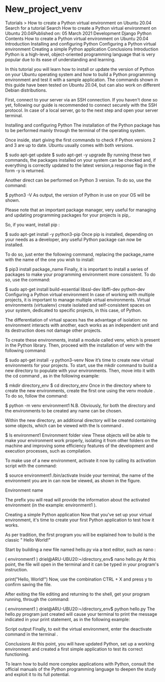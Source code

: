 # New_project_venv

Tutorials > How to create a Python virtual environment on Ubuntu 20.04
Search for a tutorial
Search
How to create a Python virtual environment on Ubuntu 20.04Published on: 05 March 2021 Development Django Python
Contents
How to create a Python virtual environment on Ubuntu 20.04
Introduction
Installing and configuring Python
Configuring a Python virtual environment
Creating a simple Python application
Conclusions
Introduction
Python is a high-level, object-oriented programming language that is very popular due to its ease of understanding and learning.

In this tutorial you will learn how to install or update the version of Python on your Ubuntu operating system and how to build a Python programming environment and test it with a sample application. The commands shown in this guide have been tested on Ubuntu 20.04, but can also work on different Debian distributions.

First, connect to your server via an SSH connection. If you haven't done so yet, following our guide is recommended to  connect securely with the SSH protocol. In case of a local server, go to the next step and open your server terminal.

Installing and configuring Python
The installation of the Python package has to be performed mainly through the terminal of the operating system.

Once inside, start giving the first commands to check if Python versions 2 and 3 are up to date. Ubuntu usually comes with both versions.

$ sudo apt-get update
$ sudo apt-get -y upgrade
By running these two commands, the packages installed on your system can be checked and, if everything is correctly updated to the latest version,a response flag in the form -y is returned.

Another direct can be performed on Python 3 version. To do so, use the command:

$ python3 -V
As output, the version of Python in use on your OS will be shown.

Please note that an important package manager, very useful for managing and updating programming packages for your projects is pip,.

So, if you want, install pip :

$ sudo apt-get install -y python3-pip
Once pip is installed, depending on your needs as a developer, any useful Python package can now be installed.

To do so, just enter the following command, replacing the package_name with the name of the one you wish to install:

$ pip3 install package_name
Finally, it is important to install a series of packages to make your programming environment more consistent. To do so, use the command:

$ sudo apt-get install build-essential libssl-dev libffi-dev python-dev
Configuring a Python virtual environment
In case of working with multiple projects, it is important to manage multiple virtual environments. Virtual environments (virtualenv) create isolated and self-consistent spaces on your system, dedicated to specific projects, in this case, of Python.

The differentiation of virtual spaces has the advantage of isolation: no environment interacts with another, each works as an independent unit and its destruction does not damage other projects.

To create these environments, install a module called venv, which is present in the Python library. Then, proceed  with the installation of  venv with the following command:

$ sudo apt-get install -y python3-venv
Now it’s time to create new virtual environments for your projects. To start, use the mkdir command to build a new directory to populate with your environments. Then, move into it with the cd command ,  as in the following example:

$ mkdir directory_env
$ cd directory_env
Once in the directory where to create the new environments, create the first one using the venv module . To do so, follow the command:

$ python -m venv 
environment1
N.B. Obviously, for both the directory and the environments to be created any name can be chosen.

Within the new directory, an additional directory will be created containing some objects, which can be viewed with the ls command .

$ ls 
environment1
Environment folder view
These objects will be able to make your environment work properly, isolating it from other folders on the machine and improving some efficiency features of the development and execution processes, such as compilation.

To make use of a new environment, activate it now by calling its activation script with the command:

$ source 
environment1
/bin/activate
Inside your terminal, the name of the environment you are in can now be viewed, as shown in the figure.

Environment name

The prefix you will read will provide the information about the activated environment (in the example:  environment1 ).

Creating a simple Python application
Now that you've set up your virtual environment, it's time to create your first Python application to test how it works.

As per tradition, the first program you will be explained how to build is the classic " Hello World!"

Start by building a new file named hello.py via a text editor, such as nano :

(
environment1
) driel@ARU-UBU20:~/directory_env$ nano hello.py
At this point, the file will open in the terminal and it can be typed in your program's instruction.

print("Hello, World!")
Now, use the combination CTRL + X and press y to confirm saving the file.

After exiting the file editing and returning to the shell, get your program running, through the command:

(
environment1
) driel@ARU-UBU20:~/directory_env$ python hello.py
The hello.py program just created will cause your terminal to print the message indicated in your print statement, as in the following example:

Script output
Finally, to exit the virtual environment, enter the deactivate command in the terminal .

Conclusions
At this point, you will have updated Python, set up a working environment and created a first simple application to test its correct functioning.

To learn how to build more complex applications with Python, consult the official manuals of the Python programming language to deepen the study and exploit it to its full potential.







